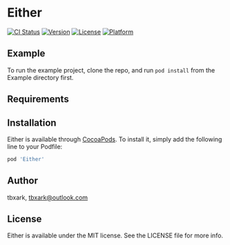 # Either

[![CI Status](https://img.shields.io/travis/tbxark/Either.svg?style=flat)](https://travis-ci.org/tbxark/Either)
[![Version](https://img.shields.io/cocoapods/v/Either.svg?style=flat)](https://cocoapods.org/pods/Either)
[![License](https://img.shields.io/cocoapods/l/Either.svg?style=flat)](https://cocoapods.org/pods/Either)
[![Platform](https://img.shields.io/cocoapods/p/Either.svg?style=flat)](https://cocoapods.org/pods/Either)

## Example

To run the example project, clone the repo, and run `pod install` from the Example directory first.

## Requirements

## Installation

Either is available through [CocoaPods](https://cocoapods.org). To install
it, simply add the following line to your Podfile:

```ruby
pod 'Either'
```

## Author

tbxark, tbxark@outlook.com

## License

Either is available under the MIT license. See the LICENSE file for more info.
